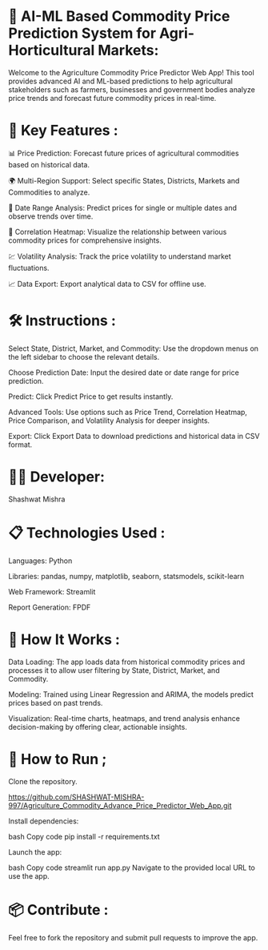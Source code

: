 # 🌾 AI-ML Based Commodity Price Prediction System for Agri-Horticultural Markets: 

Welcome to the Agriculture Commodity Price Predictor Web App! This tool provides advanced AI and ML-based predictions to help agricultural stakeholders such as farmers, businesses and government bodies analyze price trends and forecast future commodity prices in real-time.

# 🚀 Key Features :

📊 Price Prediction: Forecast future prices of agricultural commodities based on historical data.

🌍 Multi-Region Support: Select specific States, Districts, Markets and Commodities to analyze.

📅 Date Range Analysis: Predict prices for single or multiple dates and observe trends over time.

🧮 Correlation Heatmap: Visualize the relationship between various commodity prices for comprehensive insights.

💹 Volatility Analysis: Track the price volatility to understand market fluctuations.

📈 Data Export: Export analytical data to CSV for offline use.

# 🛠️ Instructions :

Select State, District, Market, and Commodity: Use the dropdown menus on the left sidebar to choose the relevant details.

Choose Prediction Date: Input the desired date or date range for price prediction.

Predict: Click Predict Price to get results instantly.

Advanced Tools: Use options such as Price Trend, Correlation Heatmap, Price Comparison, and Volatility Analysis for deeper insights.

Export: Click Export Data to download predictions and historical data in CSV format.

# 🧑‍💻 Developer:

Shashwat Mishra


# 📋 Technologies Used :

Languages: Python

Libraries: pandas, numpy, matplotlib, seaborn, statsmodels, scikit-learn

Web Framework: Streamlit

Report Generation: FPDF

# 🎯 How It Works :
Data Loading: The app loads data from historical commodity prices and processes it to allow user filtering by State, District, Market, and Commodity.

Modeling: Trained using Linear Regression and ARIMA, the models predict prices based on past trends.

Visualization: Real-time charts, heatmaps, and trend analysis enhance decision-making by offering clear, actionable insights.

# 🔧 How to Run ;

Clone the repository.

https://github.com/SHASHWAT-MISHRA-997/Agriculture_Commodity_Advance_Price_Predictor_Web_App.git

Install dependencies:

bash
Copy code
pip install -r requirements.txt

Launch the app:

bash
Copy code
streamlit run app.py
Navigate to the provided local URL to use the app.

# 📦 Contribute : 
Feel free to fork the repository and submit pull requests to improve the app.
